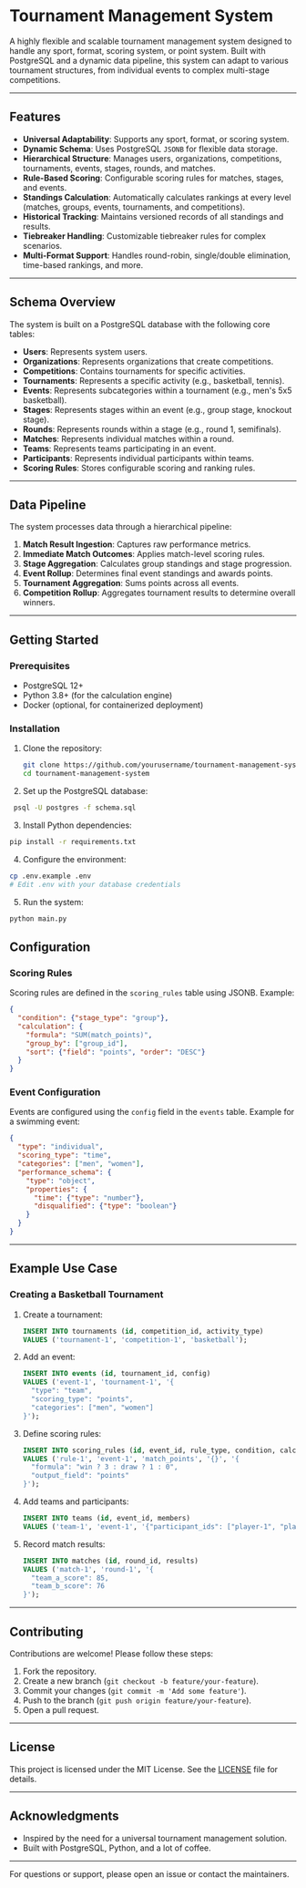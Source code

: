 # Tournament Management System

A highly flexible and scalable tournament management system designed to handle any sport, format, scoring system, or point system. Built with PostgreSQL and a dynamic data pipeline, this system can adapt to various tournament structures, from individual events to complex multi-stage competitions.

---

## Features

- **Universal Adaptability**: Supports any sport, format, or scoring system.
- **Dynamic Schema**: Uses PostgreSQL `JSONB` for flexible data storage.
- **Hierarchical Structure**: Manages users, organizations, competitions, tournaments, events, stages, rounds, and matches.
- **Rule-Based Scoring**: Configurable scoring rules for matches, stages, and events.
- **Standings Calculation**: Automatically calculates rankings at every level (matches, groups, events, tournaments, and competitions).
- **Historical Tracking**: Maintains versioned records of all standings and results.
- **Tiebreaker Handling**: Customizable tiebreaker rules for complex scenarios.
- **Multi-Format Support**: Handles round-robin, single/double elimination, time-based rankings, and more.

---

## Schema Overview

The system is built on a PostgreSQL database with the following core tables:

- **Users**: Represents system users.
- **Organizations**: Represents organizations that create competitions.
- **Competitions**: Contains tournaments for specific activities.
- **Tournaments**: Represents a specific activity (e.g., basketball, tennis).
- **Events**: Represents subcategories within a tournament (e.g., men's 5x5 basketball).
- **Stages**: Represents stages within an event (e.g., group stage, knockout stage).
- **Rounds**: Represents rounds within a stage (e.g., round 1, semifinals).
- **Matches**: Represents individual matches within a round.
- **Teams**: Represents teams participating in an event.
- **Participants**: Represents individual participants within teams.
- **Scoring Rules**: Stores configurable scoring and ranking rules.

---

## Data Pipeline

The system processes data through a hierarchical pipeline:

1. **Match Result Ingestion**: Captures raw performance metrics.
2. **Immediate Match Outcomes**: Applies match-level scoring rules.
3. **Stage Aggregation**: Calculates group standings and stage progression.
4. **Event Rollup**: Determines final event standings and awards points.
5. **Tournament Aggregation**: Sums points across all events.
6. **Competition Rollup**: Aggregates tournament results to determine overall winners.

---

## Getting Started

### Prerequisites

- PostgreSQL 12+
- Python 3.8+ (for the calculation engine)
- Docker (optional, for containerized deployment)

### Installation

1. Clone the repository:
   ```bash
   git clone https://github.com/yourusername/tournament-management-system.git
   cd tournament-management-system
   ```
2. Set up the PostgreSQL database:
  ```bash
   psql -U postgres -f schema.sql
  ```
3. Install Python dependencies:
  ```bash
  pip install -r requirements.txt
  ```

4. Configure the environment:
  ```bash
  cp .env.example .env
  # Edit .env with your database credentials
  ```

5. Run the system:
  ```bash
  python main.py
  ```

## Configuration

### Scoring Rules

Scoring rules are defined in the `scoring_rules` table using JSONB. Example:

```json
{
  "condition": {"stage_type": "group"},
  "calculation": {
    "formula": "SUM(match_points)",
    "group_by": ["group_id"],
    "sort": {"field": "points", "order": "DESC"}
  }
}
```

### Event Configuration

Events are configured using the `config` field in the `events` table. Example for a swimming event:

```json
{
  "type": "individual",
  "scoring_type": "time",
  "categories": ["men", "women"],
  "performance_schema": {
    "type": "object",
    "properties": {
      "time": {"type": "number"},
      "disqualified": {"type": "boolean"}
    }
  }
}
```

---

## Example Use Case

### Creating a Basketball Tournament

1. Create a tournament:
   ```sql
   INSERT INTO tournaments (id, competition_id, activity_type)
   VALUES ('tournament-1', 'competition-1', 'basketball');
   ```

2. Add an event:
   ```sql
   INSERT INTO events (id, tournament_id, config)
   VALUES ('event-1', 'tournament-1', '{
     "type": "team",
     "scoring_type": "points",
     "categories": ["men", "women"]
   }');
   ```

3. Define scoring rules:
   ```sql
   INSERT INTO scoring_rules (id, event_id, rule_type, condition, calculation)
   VALUES ('rule-1', 'event-1', 'match_points', '{}', '{
     "formula": "win ? 3 : draw ? 1 : 0",
     "output_field": "points"
   }');
   ```

4. Add teams and participants:
   ```sql
   INSERT INTO teams (id, event_id, members)
   VALUES ('team-1', 'event-1', '{"participant_ids": ["player-1", "player-2"]}');
   ```

5. Record match results:
   ```sql
   INSERT INTO matches (id, round_id, results)
   VALUES ('match-1', 'round-1', '{
     "team_a_score": 85,
     "team_b_score": 76
   }');
   ```

---

## Contributing

Contributions are welcome! Please follow these steps:

1. Fork the repository.
2. Create a new branch (`git checkout -b feature/your-feature`).
3. Commit your changes (`git commit -m 'Add some feature'`).
4. Push to the branch (`git push origin feature/your-feature`).
5. Open a pull request.

---

## License

This project is licensed under the MIT License. See the [LICENSE](LICENSE) file for details.

---

## Acknowledgments

- Inspired by the need for a universal tournament management solution.
- Built with PostgreSQL, Python, and a lot of coffee.

---

For questions or support, please open an issue or contact the maintainers.
